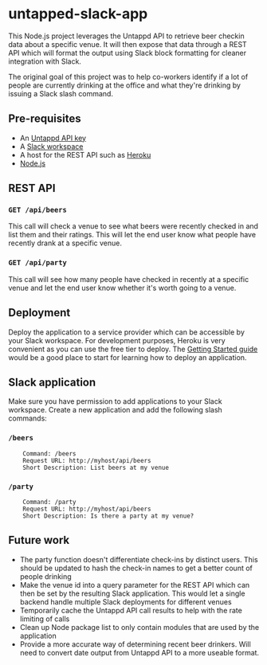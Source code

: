 # untapped-slack-app

This Node.js project leverages the Untappd API to retrieve beer checkin data about a specific venue. It will then expose that data through a REST API which will format the output using Slack block formatting for cleaner integration with Slack. 

The original goal of this project was to help co-workers identify if a lot of people are currently drinking at the office and what they're drinking by issuing a Slack slash command.

## Pre-requisites

* An [Untappd API key](https://untappd.com/api/docs)
* A [Slack workspace](https://slack.com/)
* A host for the REST API such as [Heroku](https://www.heroku.com/)
* [Node.js](https://nodejs.org/en/)

## REST API

### `GET /api/beers`

This call will check a venue to see what beers were recently checked in and list them and their ratings. This will let the end user know what people have recently drank at a specific venue.

### `GET /api/party`

This call will see how many people have checked in recently at a specific venue and let the end user know whether it's worth going to a venue.

## Deployment

Deploy the application to a service provider which can be accessible by your Slack workspace. For development purposes, Heroku is very convenient as you can use the free tier to deploy. The [Getting Started guide](https://devcenter.heroku.com/articles/getting-started-with-nodejs?singlepage=true) would be a good place to start for learning how to deploy an application.

## Slack application

Make sure you have permission to add applications to your Slack workspace. Create a new application and add the following slash commands:

### `/beers`

        Command: /beers
        Request URL: http://myhost/api/beers
        Short Description: List beers at my venue

### `/party`

        Command: /party
        Request URL: http://myhost/api/beers
        Short Description: Is there a party at my venue?

## Future work

* The party function doesn't differentiate check-ins by distinct users. This should be updated to hash the check-in names to get a better count of people drinking
* Make the venue id into a query parameter for the REST API which can then be set by the resulting Slack application. This would let a single backend handle multiple Slack deployments for different venues
* Temporarily cache the Untappd API call results to help with the rate limiting of calls
* Clean up Node package list to only contain modules that are used by the application
* Provide a more accurate way of determining recent beer drinkers. Will need to convert date output from Untappd API to a more useable format.
